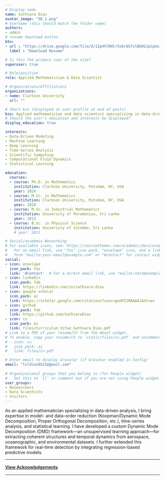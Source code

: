 ```yaml
---
# Display name
name: Sathsara Dias
avatar_image: "SD_1.png"
# Username (this should match the folder name)
authors:
- admin
# resume download button
btn:
- url : "https://drive.google.com/file/d/1Zp4hlRHlr5sbrQSfxlBEW1JpCpUxJFTp/view?usp=sharing"
  label : "Download Resume"

# Is this the primary user of the site?
superuser: true

# Role/position
role: Applied Mathematician & Data Scientist

# Organizations/Affiliations
organizations:
- name: Clarkson University
  url: ""

# Short bio (displayed in user profile at end of posts)
bio: Applied mathematician and data scientist specializing in data-driven modeling, time-series analysis, and machine learning for aerospace, oceanographic, and environmental applications.
# Should the user's education and interests be displayed?
display_education: true

interests:
- Data-Driven Modeling
- Machine Learning
- Deep Learning
- Time-Series Analysis
- Scientific Computing
- Computational Fluid Dynamics
- Statistical Learning

education:
  courses:
  - course: Ph.D. in Mathematics
    institution: Clarkson University, Potsdam, NY, USA
    year: 2024
  - course: M.Sc. in Mathematics
    institution: Clarkson University, Potsdam, NY, USA
    year: 2020
  - course: M.Sc. in Industrial Mathematics
    institution: University of Peradeniya, Sri Lanka
    year: 2013
  - course: B.Sc. in Physical Science
    institution: University of Colombo, Sri Lanka
    # year: 2011

# Social/academia Networking
# For available icons, see: https://sourcethemes.com/academic/docs/widgets/#icons
#   For an email link, use "fas" icon pack, "envelope" icon, and a link in the
#   form "mailto:your-email@example.com" or "#contact" for contact widget.
social:
- icon: envelope
  icon_pack: fas
  link: '#contact'  # For a direct email link, use "mailto:test@example.org".
- icon: linkedin
  icon_pack: fab
  link: https://linkedin.com/in/sathsara-dias
- icon: google-scholar
  icon_pack: ai
  link: https://scholar.google.com/citations?user=gumPZJMAAAAJ&hl=en
- icon: github
  icon_pack: fab
  link: https://github.com/SathsaraDias
- icon: cv
  icon_pack: ai
  link: files/Curriculum_Vitae_Sathsara_Dias.pdf
# Link to a PDF of your resume/CV from the About widget.
# To enable, copy your resume/CV to `static/files/cv.pdf` and uncomment the lines below.  
# - icon: cv
#   icon_pack: ai
#   link: files/cv.pdf

# Enter email to display Gravatar (if Gravatar enabled in Config)
email: "lsldias0521@gmail.com"
  
# Organizational groups that you belong to (for People widget)
#   Set this to `[]` or comment out if you are not using People widget.  
user_groups:
- Researchers
- Data Scientists
- Visitors
---
```


As an applied mathematician specializing in data-driven analysis, I bring expertise in model- and data-order reduction (Koopman/Dynamic Mode Decomposition, Proper Orthogonal Decomposition, etc.), time-series analysis, and statistical learning. I have developed a custom Dynamic Mode Decomposition (DMD) framework—an unsupervised learning approach—for extracting coherent structures and temporal dynamics from aerospace, oceanographic, and environmental datasets. I further extended this framework for real-time detection by integrating regression-based predictive models.

---

<div style="margin-top: 1.0rem; margin-bottom: 1rem;">
  <a class="btn btn-outline-primary" href="/diassl/acknowledgement/" target="_blank" style="font-weight:600;">
    View Acknowledgements
  </a>
</div>

---

<!--  
You can add more sections, publications, or other personal/professional information below as needed.
-->
